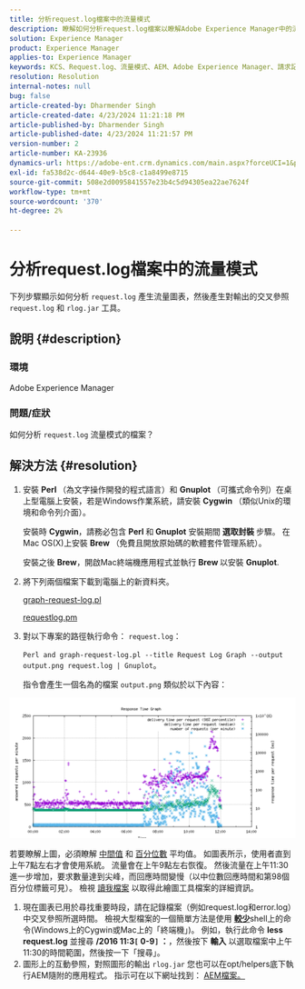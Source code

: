 ```yaml
---
title: 分析request.log檔案中的流量模式
description: 瞭解如何分析request.log檔案以瞭解Adobe Experience Manager中的流量模式。
solution: Experience Manager
product: Experience Manager
applies-to: Experience Manager
keywords: KCS、Request.log、流量模式、AEM、Adobe Experience Manager、請求記錄圖表
resolution: Resolution
internal-notes: null
bug: false
article-created-by: Dharmender Singh
article-created-date: 4/23/2024 11:21:18 PM
article-published-by: Dharmender Singh
article-published-date: 4/23/2024 11:21:57 PM
version-number: 2
article-number: KA-23936
dynamics-url: https://adobe-ent.crm.dynamics.com/main.aspx?forceUCI=1&pagetype=entityrecord&etn=knowledgearticle&id=c8bcc82f-c801-ef11-a1fd-6045bd026dc7
exl-id: fa538d2c-d644-40e9-b5c8-c1a8499e8715
source-git-commit: 508e2d0095841557e23b4c5d94305ea22ae7624f
workflow-type: tm+mt
source-wordcount: '370'
ht-degree: 2%

---
```


# 分析request.log檔案中的流量模式


下列步驟顯示如何分析 `request.log` 產生流量圖表，然後產生對輸出的交叉參照 `request.log` 和 `rlog.jar` 工具。

## 說明 {#description}


### <b>環境</b>

Adobe Experience Manager



### <b>問題/症狀</b>

如何分析 `request.log` 流量模式的檔案？


## 解決方法 {#resolution}


1. 安裝 <b>Perl </b>（為文字操作開發的程式語言）和 <b>Gnuplot </b>（可攜式命令列）在桌上型電腦上安裝，若是Windows作業系統，請安裝 <b>Cygwin </b>（類似Unix的環境和命令列介面）。

   安裝時 <b>Cygwin</b>，請務必包含 <b>Perl </b>和<b> Gnuplot</b> 安裝期間 <b>選取封裝 </b>步驟。 在Mac OS(X)上安裝 <b>Brew </b>（免費且開放原始碼的軟體套件管理系統）。


   安裝之後 <b>Brew</b>，開啟Mac終端機應用程式並執行 <b>Brew </b>以安裝 <b>Gnuplot</b>.
2. 將下列兩個檔案下載到電腦上的新資料夾。

   [graph-request-log.pl](https://raw.githubusercontent.com/joerghoh/cq5-utils/master/scripts/request.log/graph-request-log.pl)

   [requestlog.pm](https://raw.githubusercontent.com/joerghoh/cq5-utils/master/scripts/request.log/requestlog.pm)
3. 對以下專案的路徑執行命令： `request.log`： <b> </b>


   `Perl and graph-request-log.pl --title Request Log Graph --output output.png request.log | Gnuplot`。


   指令會產生一個名為的檔案 `output.png` 類似於以下內容：


![](assets/23a59622-99e7-ee11-904d-6045bd006b3d.png)

若要瞭解上圖，必須瞭解 [中間值](https://www.mathsisfun.com/definitions/median.html) 和 [百分位數](https://www.mathsisfun.com/data/percentiles.html) 平均值。 如圖表所示，使用者直到上午7點左右才會使用系統。 流量會在上午9點左右恢復。 然後流量在上午11:30進一步增加，要求數量達到尖峰，而回應時間變慢（以中位數回應時間和第98個百分位標籤可見）。 檢視 [讀我檔案](https://github.com/joerghoh/cq5-utils/tree/master/scripts/request.log) 以取得此繪圖工具檔案的詳細資訊。

1. 現在圖表已用於尋找重要時段，請在記錄檔案（例如request.log和error.log）中交叉參照所選時間。 檢視大型檔案的一個簡單方法是使用 <b>[較少](https://en.wikipedia.org/wiki/Less_%28Unix%29)</b>shell上的命令(Windows上的Cygwin或Mac上的「終端機」)。 例如，執行此命令 <b>less request.log</b> 並搜尋 <b>/2016 11:3`[` 0-9`]` ：</b>，然後按下 <b>輸入</b> 以選取檔案中上午11:30的時間範圍，然後按一下「搜尋」。<br>
2. 圖形上的互動參照，對照圖形的輸出 `rlog.jar` 您也可以在opt/helpers底下執行AEM隨附的應用程式。 指示可在以下網址找到： [AEM檔案。](https://experienceleague.adobe.com/zh-hant/docs/experience-manager-release-information/aem-release-updates/previous-updates/aem-previous-versions)
